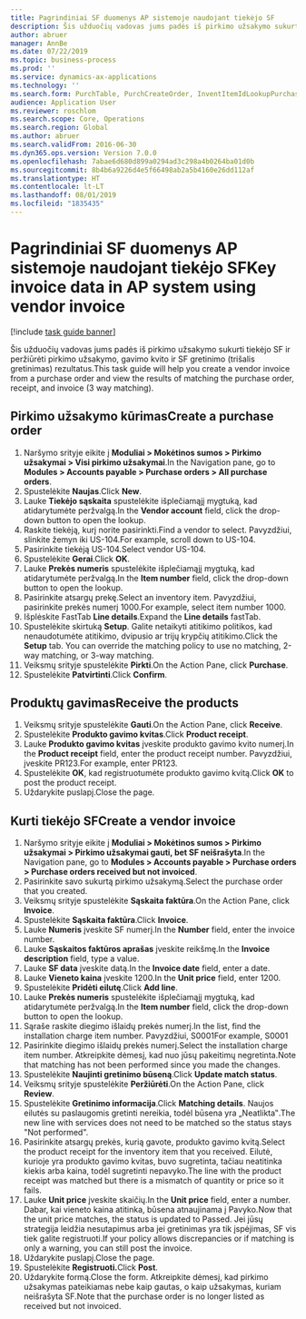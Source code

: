 ```yaml
---
title: Pagrindiniai SF duomenys AP sistemoje naudojant tiekėjo SF
description: Šis užduočių vadovas jums padės iš pirkimo užsakymo sukurti tiekėjo SF ir peržiūrėti pirkimo užsakymo, gavimo kvito ir SF gretinimo (trišalis gretinimas) rezultatus.
author: abruer
manager: AnnBe
ms.date: 07/22/2019
ms.topic: business-process
ms.prod: ''
ms.service: dynamics-ax-applications
ms.technology: ''
ms.search.form: PurchTable, PurchCreateOrder, InventItemIdLookupPurchase, PurchEditLines, VendEditInvoice, InventItemIdLookupSimple, VendInvoiceMatchingDetails
audience: Application User
ms.reviewer: roschlom
ms.search.scope: Core, Operations
ms.search.region: Global
ms.author: abruer
ms.search.validFrom: 2016-06-30
ms.dyn365.ops.version: Version 7.0.0
ms.openlocfilehash: 7abae6d680d899a0294ad3c298a4b0264ba01d0b
ms.sourcegitcommit: 8b4b6a9226d4e5f66498ab2a5b4160e26dd112af
ms.translationtype: HT
ms.contentlocale: lt-LT
ms.lasthandoff: 08/01/2019
ms.locfileid: "1835435"
---
```

# <a name="key-invoice-data-in-ap-system-using-vendor-invoice"></a><span data-ttu-id="0d992-103">Pagrindiniai SF duomenys AP sistemoje naudojant tiekėjo SF</span><span class="sxs-lookup"><span data-stu-id="0d992-103">Key invoice data in AP system using vendor invoice</span></span>

[!include [task guide banner](../../includes/task-guide-banner.md)]

<span data-ttu-id="0d992-104">Šis užduočių vadovas jums padės iš pirkimo užsakymo sukurti tiekėjo SF ir peržiūrėti pirkimo užsakymo, gavimo kvito ir SF gretinimo (trišalis gretinimas) rezultatus.</span><span class="sxs-lookup"><span data-stu-id="0d992-104">This task guide will help you create a vendor invoice from a purchase order and view the results of matching the purchase order, receipt, and invoice (3 way matching).</span></span>


## <a name="create-a-purchase-order"></a><span data-ttu-id="0d992-105">Pirkimo užsakymo kūrimas</span><span class="sxs-lookup"><span data-stu-id="0d992-105">Create a purchase order</span></span>
1. <span data-ttu-id="0d992-106">Naršymo srityje eikite į **Moduliai > Mokėtinos sumos > Pirkimo užsakymai > Visi pirkimo užsakymai**.</span><span class="sxs-lookup"><span data-stu-id="0d992-106">In the Navigation pane, go to **Modules > Accounts payable > Purchase orders > All purchase orders**.</span></span>
2. <span data-ttu-id="0d992-107">Spustelėkite **Naujas**.</span><span class="sxs-lookup"><span data-stu-id="0d992-107">Click **New**.</span></span>
3. <span data-ttu-id="0d992-108">Lauke **Tiekėjo sąskaita** spustelėkite išplečiamąjį mygtuką, kad atidarytumėte peržvalgą.</span><span class="sxs-lookup"><span data-stu-id="0d992-108">In the **Vendor account** field, click the drop-down button to open the lookup.</span></span>
4. <span data-ttu-id="0d992-109">Raskite tiekėją, kurį norite pasirinkti.</span><span class="sxs-lookup"><span data-stu-id="0d992-109">Find a vendor to select.</span></span> <span data-ttu-id="0d992-110">Pavyzdžiui, slinkite žemyn iki US-104.</span><span class="sxs-lookup"><span data-stu-id="0d992-110">For example, scroll down to US-104.</span></span>
5. <span data-ttu-id="0d992-111">Pasirinkite tiekėją US-104.</span><span class="sxs-lookup"><span data-stu-id="0d992-111">Select vendor US-104.</span></span>
6. <span data-ttu-id="0d992-112">Spustelėkite **Gerai**.</span><span class="sxs-lookup"><span data-stu-id="0d992-112">Click **OK**.</span></span>
7. <span data-ttu-id="0d992-113">Lauke **Prekės numeris** spustelėkite išplečiamąjį mygtuką, kad atidarytumėte peržvalgą.</span><span class="sxs-lookup"><span data-stu-id="0d992-113">In the **Item number** field, click the drop-down button to open the lookup.</span></span>
8. <span data-ttu-id="0d992-114">Pasirinkite atsargų prekę.</span><span class="sxs-lookup"><span data-stu-id="0d992-114">Select an inventory item.</span></span> <span data-ttu-id="0d992-115">Pavyzdžiui, pasirinkite prekės numerį 1000.</span><span class="sxs-lookup"><span data-stu-id="0d992-115">For example, select item number 1000.</span></span>
9. <span data-ttu-id="0d992-116">Išplėskite FastTab **Line details**.</span><span class="sxs-lookup"><span data-stu-id="0d992-116">Expand the **Line details** fastTab.</span></span>
10. <span data-ttu-id="0d992-117">Spustelėkite skirtuką **Setup**. Galite netaikyti atitikimo politikos, kad nenaudotumėte atitikimo, dvipusio ar trijų krypčių atitikimo.</span><span class="sxs-lookup"><span data-stu-id="0d992-117">Click the **Setup** tab. You can override the matching policy to use no matching, 2-way matching, or 3-way matching.</span></span>  
11. <span data-ttu-id="0d992-118">Veiksmų srityje spustelėkite **Pirkti**.</span><span class="sxs-lookup"><span data-stu-id="0d992-118">On the Action Pane, click **Purchase**.</span></span>
12. <span data-ttu-id="0d992-119">Spustelėkite **Patvirtinti**.</span><span class="sxs-lookup"><span data-stu-id="0d992-119">Click **Confirm**.</span></span>

## <a name="receive-the-products"></a><span data-ttu-id="0d992-120">Produktų gavimas</span><span class="sxs-lookup"><span data-stu-id="0d992-120">Receive the products</span></span>
1. <span data-ttu-id="0d992-121">Veiksmų srityje spustelėkite **Gauti**.</span><span class="sxs-lookup"><span data-stu-id="0d992-121">On the Action Pane, click **Receive**.</span></span>
2. <span data-ttu-id="0d992-122">Spustelėkite **Produkto gavimo kvitas**.</span><span class="sxs-lookup"><span data-stu-id="0d992-122">Click **Product receipt**.</span></span>
3. <span data-ttu-id="0d992-123">Lauke **Produkto gavimo kvitas** įveskite produkto gavimo kvito numerį.</span><span class="sxs-lookup"><span data-stu-id="0d992-123">In the **Product receipt** field, enter the product receipt number.</span></span> <span data-ttu-id="0d992-124">Pavyzdžiui, įveskite PR123.</span><span class="sxs-lookup"><span data-stu-id="0d992-124">For example, enter PR123.</span></span>
4. <span data-ttu-id="0d992-125">Spustelėkite **OK**, kad registruotumėte produkto gavimo kvitą.</span><span class="sxs-lookup"><span data-stu-id="0d992-125">Click **OK** to post the product receipt.</span></span>
5. <span data-ttu-id="0d992-126">Uždarykite puslapį.</span><span class="sxs-lookup"><span data-stu-id="0d992-126">Close the page.</span></span>

## <a name="create-a-vendor-invoice"></a><span data-ttu-id="0d992-127">Kurti tiekėjo SF</span><span class="sxs-lookup"><span data-stu-id="0d992-127">Create a vendor invoice</span></span>
1. <span data-ttu-id="0d992-128">Naršymo srityje eikite į **Moduliai > Mokėtinos sumos > Pirkimo užsakymai > Pirkimo užsakymai gauti, bet SF neišrašyta**.</span><span class="sxs-lookup"><span data-stu-id="0d992-128">In the Navigation pane, go to **Modules > Accounts payable > Purchase orders > Purchase orders received but not invoiced**.</span></span>
2. <span data-ttu-id="0d992-129">Pasirinkite savo sukurtą pirkimo užsakymą.</span><span class="sxs-lookup"><span data-stu-id="0d992-129">Select the purchase order that you created.</span></span>
3. <span data-ttu-id="0d992-130">Veiksmų srityje spustelėkite **Sąskaita faktūra**.</span><span class="sxs-lookup"><span data-stu-id="0d992-130">On the Action Pane, click **Invoice**.</span></span>
4. <span data-ttu-id="0d992-131">Spustelėkite **Sąskaita faktūra**.</span><span class="sxs-lookup"><span data-stu-id="0d992-131">Click **Invoice**.</span></span>
5. <span data-ttu-id="0d992-132">Lauke **Numeris** įveskite SF numerį.</span><span class="sxs-lookup"><span data-stu-id="0d992-132">In the **Number** field, enter the invoice number.</span></span>
6. <span data-ttu-id="0d992-133">Lauke **Sąskaitos faktūros aprašas** įveskite reikšmę.</span><span class="sxs-lookup"><span data-stu-id="0d992-133">In the **Invoice description** field, type a value.</span></span>
7. <span data-ttu-id="0d992-134">Lauke **SF data** įveskite datą.</span><span class="sxs-lookup"><span data-stu-id="0d992-134">In the **Invoice date** field, enter a date.</span></span>
8. <span data-ttu-id="0d992-135">Lauke **Vieneto kaina** įveskite 1200.</span><span class="sxs-lookup"><span data-stu-id="0d992-135">In the **Unit price** field, enter 1200.</span></span>
9. <span data-ttu-id="0d992-136">Spustelėkite **Pridėti eilutę**.</span><span class="sxs-lookup"><span data-stu-id="0d992-136">Click **Add line**.</span></span>
10. <span data-ttu-id="0d992-137">Lauke **Prekės numeris** spustelėkite išplečiamąjį mygtuką, kad atidarytumėte peržvalgą.</span><span class="sxs-lookup"><span data-stu-id="0d992-137">In the **Item number** field, click the drop-down button to open the lookup.</span></span>
11. <span data-ttu-id="0d992-138">Sąraše raskite diegimo išlaidų prekės numerį.</span><span class="sxs-lookup"><span data-stu-id="0d992-138">In the list, find the installation charge item number.</span></span> <span data-ttu-id="0d992-139">Pavyzdžiui, S0001</span><span class="sxs-lookup"><span data-stu-id="0d992-139">For example, S0001</span></span>
12. <span data-ttu-id="0d992-140">Pasirinkite diegimo išlaidų prekės numerį.</span><span class="sxs-lookup"><span data-stu-id="0d992-140">Select the installation charge item number.</span></span> <span data-ttu-id="0d992-141">Atkreipkite dėmesį, kad nuo jūsų pakeitimų negretinta.</span><span class="sxs-lookup"><span data-stu-id="0d992-141">Note that matching has not been performed since you made the changes.</span></span>  
13. <span data-ttu-id="0d992-142">Spustelėkite **Naujinti gretinimo būseną**.</span><span class="sxs-lookup"><span data-stu-id="0d992-142">Click **Update match status**.</span></span>
14. <span data-ttu-id="0d992-143">Veiksmų srityje spustelėkite **Peržiūrėti**.</span><span class="sxs-lookup"><span data-stu-id="0d992-143">On the Action Pane, click **Review**.</span></span>
15. <span data-ttu-id="0d992-144">Spustelėkite **Gretinimo informacija**.</span><span class="sxs-lookup"><span data-stu-id="0d992-144">Click **Matching details**.</span></span> <span data-ttu-id="0d992-145">Naujos eilutės su paslaugomis gretinti nereikia, todėl būsena yra „Neatlikta‟.</span><span class="sxs-lookup"><span data-stu-id="0d992-145">The new line with services does not need to be matched so the status stays "Not performed".</span></span>  
16. <span data-ttu-id="0d992-146">Pasirinkite atsargų prekės, kurią gavote, produkto gavimo kvitą.</span><span class="sxs-lookup"><span data-stu-id="0d992-146">Select the product receipt for the inventory item that you received.</span></span> <span data-ttu-id="0d992-147">Eilutė, kurioje yra produkto gavimo kvitas, buvo sugretinta, tačiau neatitinka kiekis arba kaina, todėl sugretinti nepavyko.</span><span class="sxs-lookup"><span data-stu-id="0d992-147">The line with the product receipt was matched but there is a mismatch of quantity or price so it fails.</span></span>  
17. <span data-ttu-id="0d992-148">Lauke **Unit price** įveskite skaičių.</span><span class="sxs-lookup"><span data-stu-id="0d992-148">In the **Unit price** field, enter a number.</span></span> <span data-ttu-id="0d992-149">Dabar, kai vieneto kaina atitinka, būsena atnaujinama į Pavyko.</span><span class="sxs-lookup"><span data-stu-id="0d992-149">Now that the unit price matches, the status is updated to Passed.</span></span> <span data-ttu-id="0d992-150">Jei jūsų strategija leidžia nesutapimus arba jei gretinimas yra tik įspėjimas, SF vis tiek galite registruoti.</span><span class="sxs-lookup"><span data-stu-id="0d992-150">If your policy allows discrepancies or if matching is only a warning, you can still post the invoice.</span></span>  
18. <span data-ttu-id="0d992-151">Uždarykite puslapį.</span><span class="sxs-lookup"><span data-stu-id="0d992-151">Close the page.</span></span>
19. <span data-ttu-id="0d992-152">Spustelėkite **Registruoti.**</span><span class="sxs-lookup"><span data-stu-id="0d992-152">Click **Post**.</span></span>
20. <span data-ttu-id="0d992-153">Uždarykite formą.</span><span class="sxs-lookup"><span data-stu-id="0d992-153">Close the form.</span></span> <span data-ttu-id="0d992-154">Atkreipkite dėmesį, kad pirkimo užsakymas pateikiamas nebe kaip gautas, o kaip užsakymas, kuriam neišrašyta SF.</span><span class="sxs-lookup"><span data-stu-id="0d992-154">Note that the purchase order is no longer listed as received but not invoiced.</span></span>  

